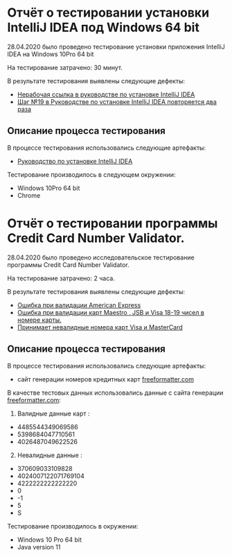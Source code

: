 # Отчёт о тестировании установки IntelliJ IDEA под Windows 64 bit 

28.04.2020 было проведено тестирование установки приложения IntelliJ IDEA на Windows 10Pro 64 bit 

На тестирование затрачено: 30 минут.

В результате тестирования выявлены следующие дефекты:
* [Нерабочая ссылка в руководстве по установке IntelliJ IDEA](https://github.com/Gnucheva/-2---Credit-Card-Number-Validator/issues/1)
* [Шаг №19 в Руководстве по установке IntelliJ IDEA повторяется два раза](https://github.com/Gnucheva/-2---Credit-Card-Number-Validator/issues/2)

## Описание процесса тестирования

В процессе тестирования использовались следующие артефакты:
* [Руководство по установке IntelliJ IDEA](https://github.com/netology-code/javaqa-homeworks/blob/master/intro/idea.md)

Тестирование производилось в следующем окружении:
* Windows 10Pro 64 bit 
* Chrome 

# Отчёт о тестировании программы Credit Card Number Validator.

28.04.2020 было проведено исследовательское тестирование программы Credit Card Number Validator.

На тестирование затрачено: 2 часа.

В результате тестирования выявлены следующие дефекты:
* [Ошибка при валидации American Express](https://github.com/Gnucheva/-2---Credit-Card-Number-Validator/issues/3)
* [Ошибка при валидации карт Maestro , JSB и Visa 18-19 чисел в номере карты.](https://github.com/Gnucheva/-2---Credit-Card-Number-Validator/issues/4)
* [Принимает невалидные номера карт Visa и MasterCard](https://github.com/Gnucheva/-2---Credit-Card-Number-Validator/issues/5)

## Описание процесса тестирования

В процессе тестирования использовались следующие артефакты:
* сайт генерации номеров кредитных карт [freeformatter.com](https://www.freeformatter.com/credit-card-number-generator-validator.html)

В качестве тестовых данных использовались данные c сайта генерации [freeformatter.com](https://www.freeformatter.com/credit-card-number-generator-validator.html):

1. Валидные данные карт : 
* 4485544349069586
* 5398684047710561
* 4026487049622526

2. Невалидные данные : 
* 370609033109828             
* 4024007122071769104
* 4222222222222220 
* 0
* -1
* 5
* S 

Тестирование производилось в окружении:
* Windows 10 Pro 64 bit
* Java version 11
